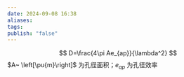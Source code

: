 ```yaml
---
date: 2024-09-08 16:38
aliases: 
tags: 
publish: "false"
---
```

$$
D=\frac{4\pi Ae_{ap}}{\lambda^2}
$$
$A~ \left[\pu{m}\right]$ 为孔径面积；$e_{ap}$ 为孔径效率